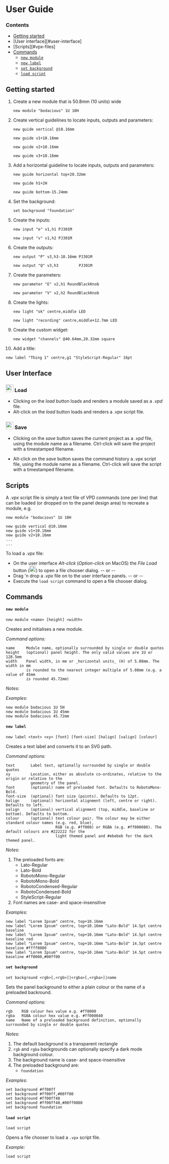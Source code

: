 # User Guide

### Contents

- [Getting started](#getting-started)
- [User interface][#user-interface]
- [Scripts][#vpx-files]
- [Commands](#commands)
   - [`new module`](#new-module)
   - [`new label`](#new-label)
   - [`set background`](#set-background)
   - [`load script`](#load-script)

## Getting started

1. Create a new module that is 50.8mm (10 units) wide
   ```
   new module "bodacious" 1U 10H
   ```

2. Create vertical guidelines to locate inputs, outputs and parameters:
   ```
   new guide vertical @10.16mm
   ```
   ```
   new guide v1+10.16mm
   ```
   ```
   new guide v2+10.16mm
   ```
   ```
   new guide v3+10.16mm
   ```

3. Add a horizontal guideline to locate inputs, outputs and parameters:
   ```
   new guide horizontal top+20.32mm
   ```
   ```
   new guide h1+2H
   ```
   ```
   new guide bottom-15.24mm
   ```

4. Set the background:
   ```
   set background "foundation"
   ```

5. Create the inputs:
   ```
   new input "e" v1,h1 PJ301M
   ```
   ```
   new input "v" v1,h2 PJ301M
   ```

6. Create the outputs:
   ```
   new output "P" v3,h3-10.16mm PJ301M
   ```
   ```
   new output "Q" v3,h3         PJ301M
   ```

7. Create the parameters:
   ```
   new parameter "E" v2,h1 RoundBlackKnob
   ```
   ```
   new parameter "V" v2,h2 RoundBlackKnob
   ```

8. Create the lights:
   ```
   new light "ok" centre,middle LED
   ```
   ```
   new light "recording" centre,middle+12.7mm LED
   ```

9. Create the custom widget:
   ```
   new widget "channels" @40.64mm,20.32mm square
   ```

10. Add a title:
   ```
   new label "Thing 1" centre,g1 "StyleScript-Regular" 16pt
   ```

## User Interface

### <img width="24" src="doc/images/load.png"> Load

- Clicking on the _load_ button loads and renders a module saved as a _.vpd_ file.
- Alt-click on the _load_ button loads and renders a _.vpx_ script file.


### <img width="24" src="doc/images/save.png"> Save

- Clicking on the _save_ button saves the current project as a _.vpd_ file, using the module name as a filename. Ctrl-click will save 
  the project with a timestamped filename.

- Alt-click on the _save_ button saves the command history a _.vpx_ script file, using the module name as a filename. Ctrl-click will save 
  the script with a timestamped filename.


## Scripts

A _.vpx_ script file is simply a text file of VPD commands (one per line) that can be loaded (or dropped on to the panel design area) 
to recreate a module, e.g.
```
new module "bodacious" 1U 10H

new guide vertical @10.16mm
new guide v1+10.16mm
new guide v2+10.16mm
...
...
```

To load a _.vpx_ file:
- On the user interface _Alt-click_ (_Option-click_ on MacOS) the _File Load_ button (<img width="20" src="doc/images/load.png">) to open
  a file chooser dialog.
  -- or --
- Drag 'n drop a _.vpx_ file on to the user interface panels.
  -- or --
- Execute the `load script` command to open a file chooser dialog.


## Commands

#### `new module`

```new module <name> [height] <width>```

Creates and initialises a new module.

_Command options:_
```
name     Module name, optionally surrounded by single or double quotes
height   (optional) panel height. The only valid values are 1U or 128.5mm
width    Panel width, in mm or _horizontal units_ (H) of 5.08mm. The width in mm 
         is rounded to the nearest integer multiple of 5.08mm (e.g. a value of 45mm
         is rounded 45.72mm)
```

_Notes:_

_Examples:_
```
new module bodacious 1U 5H
new module bodacious 1U 45mm
new module bodacious 45.72mm
````

#### `new label`

```new label <text> <xy> [font] [font-size] [halign] [valign] [colour]```

Creates a text label and converts it to an SVG path.

_Command options:_
```
text       Label text, optionally surrounded by single or double quotes
xy         Location, either as absolute co-ordinates, relative to the origin or relative to the 
           geometry of the panel.
font       (optional) name of preloaded font. Defaults to RobotoMono-Bold.
font-size  (optional) font size (points). Defaults to 12pt.
halign     (optional) horizontal alignment (left, centre or right). Defaults to left.
valign     (optional) vertical alignment (top, middle, baseline or bottom). Defaults to bottom.
colour     (optional) text colour pair. The colour may be either standard colour names (e.g. red, blue),
                      RGB (e.g. #ff000) or RGBA (e.g. #ff000080). The default colours are #222222 for the
                      light themed panel and #ebebeb for the dark themed panel.
```

_Notes:_
1. The preloaded fonts are:
   - Lato-Regular
   - Lato-Bold
   - RobotoMono-Regular
   - RobotoMono-Bold
   - RobotoCondensed-Regular
   - RobotoCondensed-Bold
   - StyleScript-Regular
2. Font names are case- and space-insensitive


_Examples:_
```
new label "Lorem Ipsum" centre, top+10.16mm
new label "Lorem Ipsum" centre, top+10.16mm "Lato-Bold" 14.5pt centre baseline
new label "Lorem Ipsum" centre, top+10.16mm "Lato-Bold" 14.5pt centre baseline red
new label "Lorem Ipsum" centre, top+10.16mm "Lato-Bold" 14.5pt centre baseline #ffff0080
new label "Lorem Ipsum" centre, top+10.16mm "Lato-Bold" 14.5pt centre baseline #ff0000,#00ff00
````


#### `set background`

```set background <rgb>[,<rgb>]|<rgba>[,<rgba>]|name```

Sets the panel background to either a plain colour or the name of a preloaded backround.

_Command options:_
```
rgb    RGB colour hex value e.g. #ff0000
rgba   RGBA colour hex value e.g. #ff000040
name   Name of a preloaded background definition, optionally surrounded by single or double quotes
```

_Notes:_
1. The default background is a transparent rectangle
2. `rgb` and `rgba` backgrounds can optionally specify a dark mode background colour.
3. The background name is case- and space-insensitive
4. The preloaded background are:
   - `foundation`

_Examples:_
```
set background #ff00ff
set background #ff00ff,#00ff00
set background #ff00ff40
set background #ff00ff40,#00ff0080
set background foundation
````

#### `load script`

```load script```

Opens a file chooser to load a `.vpx` script file.

_Example:_
```
load script
````
